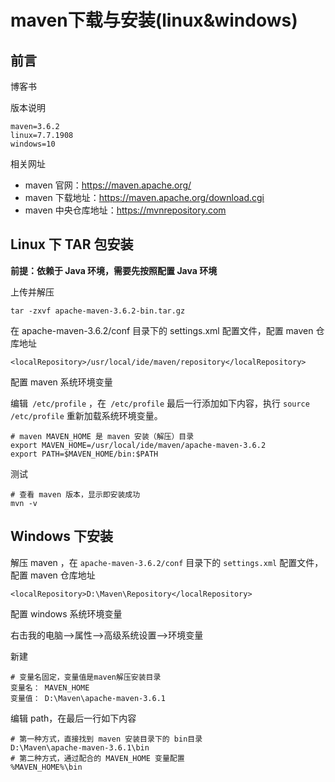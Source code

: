 # maven下载与安装(linux&windows)

## 前言

博客书

版本说明

```properties
maven=3.6.2
linux=7.7.1908
windows=10
```

相关网址

* maven 官网：https://maven.apache.org/
* maven 下载地址：https://maven.apache.org/download.cgi
* maven 中央仓库地址：https://mvnrepository.com

## Linux 下 TAR 包安装

**前提：依赖于 Java 环境，需要先按照配置 Java 环境**

上传并解压

```shell
tar -zxvf apache-maven-3.6.2-bin.tar.gz
```

在 apache-maven-3.6.2/conf 目录下的 settings.xml 配置文件，配置 maven 仓库地址

```
<localRepository>/usr/local/ide/maven/repository</localRepository>
```

配置 maven 系统环境变量

编辑` /etc/profile` ，在` /etc/profile` 最后一行添加如下内容，执行 `source /etc/profile` 重新加载系统环境变量。

```
# maven MAVEN_HOME 是 maven 安装（解压）目录
export MAVEN_HOME=/usr/local/ide/maven/apache-maven-3.6.2
export PATH=$MAVEN_HOME/bin:$PATH
```

测试

```
# 查看 maven 版本，显示即安装成功
mvn -v
```

## Windows 下安装

解压 maven ，在 `apache-maven-3.6.2/conf` 目录下的 `settings.xml` 配置文件，配置 maven 仓库地址

```
<localRepository>D:\Maven\Repository</localRepository>
```

配置 windows 系统环境变量

右击我的电脑——>属性——>高级系统设置——>环境变量

新建

```
# 变量名固定，变量值是maven解压安装目录
变量名： MAVEN_HOME
变量值： D:\Maven\apache-maven-3.6.1
```

编辑 path，在最后一行如下内容

```
# 第一种方式，直接找到 maven 安装目录下的 bin目录
D:\Maven\apache-maven-3.6.1\bin
# 第二种方式，通过配合的 MAVEN_HOME 变量配置
%MAVEN_HOME%\bin
```





